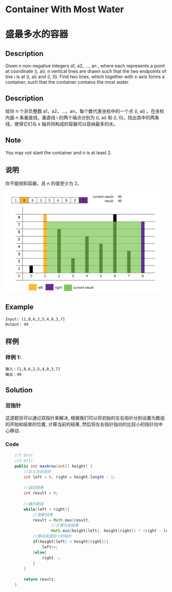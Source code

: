 # Container With Most Water
# 盛最多水的容器


## Description
Given n non-negative integers a1, a2, ..., an , where each represents a point at coordinate (i, ai). n vertical lines are drawn such that the two endpoints of line i is at (i, ai) and (i, 0). Find two lines, which together with x-axis forms a container, such that the container contains the most water.

## Description
给你 n 个非负整数 a1，a2，...，an，每个数代表坐标中的一个点 (i, ai) 。在坐标内画 n 条垂直线，垂直线 i 的两个端点分别为 (i, ai) 和 (i, 0)。找出其中的两条线，使得它们与 x 轴共同构成的容器可以容纳最多的水。


## Note
You may not slant the container and n is at least 2.

## 说明
你不能倾斜容器，且 n 的值至少为 2。


![/image.png](image.png)
## Example
    Input: [1,8,6,2,5,4,8,3,7]
    Output: 49
    


## 样例
### 样例  1:
	输入：[1,8,6,2,5,4,8,3,7]
    输出：49

## Solution

### 双指针
这道题目可以通过双指针来解决, 根据我们可以将初始的左右指针分别设置为数组的开始和结束的位置, 计算当前的结果, 然后将左右指针指向的比较小的指针向中心移动.

### Code

```java
    //T O(n)
    //S O(1)
    public int maxArea(int[] height) {
        //定义左右指针
        int left = 0, right = height.length - 1;

        //返回结果
        int result = 0;

        //遍历数组
        while(left < right){
            //更新结果
            result = Math.max(result,
                    //计算当前结果
                    Math.min(height[left], height[right]) * (right - left) );
            //移动高度较小的指针
            if(height[left] < height[right]){
                left++;
            }else{
                right--;
            }
        }

        return result;
    }
```